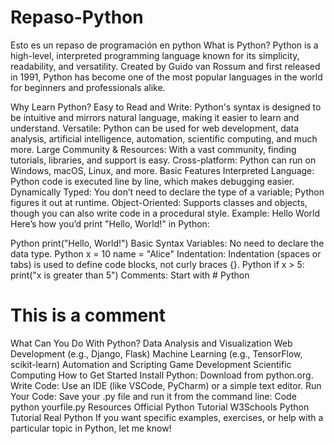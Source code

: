 # Repaso-Python
Esto es un repaso de programación en python
What is Python?
Python is a high-level, interpreted programming language known for its simplicity, readability, and versatility. Created by Guido van Rossum and first released in 1991, Python has become one of the most popular languages in the world for beginners and professionals alike.

Why Learn Python?
Easy to Read and Write: Python's syntax is designed to be intuitive and mirrors natural language, making it easier to learn and understand.
Versatile: Python can be used for web development, data analysis, artificial intelligence, automation, scientific computing, and much more.
Large Community & Resources: With a vast community, finding tutorials, libraries, and support is easy.
Cross-platform: Python can run on Windows, macOS, Linux, and more.
Basic Features
Interpreted Language: Python code is executed line by line, which makes debugging easier.
Dynamically Typed: You don’t need to declare the type of a variable; Python figures it out at runtime.
Object-Oriented: Supports classes and objects, though you can also write code in a procedural style.
Example: Hello World
Here’s how you’d print "Hello, World!" in Python:

Python
print("Hello, World!")
Basic Syntax
Variables: No need to declare the data type.
Python
x = 10
name = "Alice"
Indentation: Indentation (spaces or tabs) is used to define code blocks, not curly braces {}.
Python
if x > 5:
    print("x is greater than 5")
Comments: Start with #
Python
# This is a comment
What Can You Do With Python?
Data Analysis and Visualization
Web Development (e.g., Django, Flask)
Machine Learning (e.g., TensorFlow, scikit-learn)
Automation and Scripting
Game Development
Scientific Computing
How to Get Started
Install Python: Download from python.org.
Write Code: Use an IDE (like VSCode, PyCharm) or a simple text editor.
Run Your Code: Save your .py file and run it from the command line:
Code
python yourfile.py
Resources
Official Python Tutorial
W3Schools Python Tutorial
Real Python
If you want specific examples, exercises, or help with a particular topic in Python, let me know!
